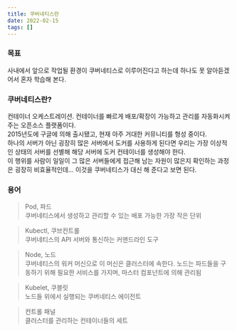 ```yaml
---
title: 쿠버네티스란
date: 2022-02-15
tags: []
---
```


### 목표

사내에서 앞으로 작업될 환경이 쿠버네티스로 이루어진다고 하는데 하나도 못 알아듣겠어서 혼자 학습해 본다.   

### 쿠버네티스란?   
컨테이너 오케스트레이션.
컨테이너를 빠르게 배포/확장이 가능하고 관리를 자동화시켜주는 오픈소스 플랫폼이다.      
2015년도에 구글에 의해 출시됐고, 현재 아주 거대한 커뮤니티를 형성 중이다.   
하나의 서버가 아닌 굉장히 많은 서버에서 도커를 사용하게 된다면 우리는 가장 이상적인 상태의 서버를 선별해 해당 서버에 도커 컨테이너를 생성해야 한다.   
이 행위를 사람이 일일이 그 많은 서버들에게 접근해 남는 자원이 많은지 확인하는 과정은 굉장히 비효율적인데... 이것을 쿠버네티스가 대신 해 준다고 보면 된다.

### 용어
> Pod, 파드   
쿠버네티스에서 생성하고 관리할 수 있는 배포 가능한 가장 작은 단위   

> Kubectl, 쿠브컨트롤       
쿠버네티스의 API 서버와 통신하는 커맨드라인 도구   

> Node, 노드   
쿠버네티스의 워커 머신으로 이 머신은 클러스터에 속한다. 노드는 파드들을 구동하기 위해 필요한 서비스를 가지며, 마스터 컴포넌트에 의해 관리됨   

> Kubelet, 쿠블릿   
노드들 위에서 실행되는 쿠버네티스 에이전트   

> 컨트롤 패널   
클러스터를 관리하는 컨테이너들의 세트   
